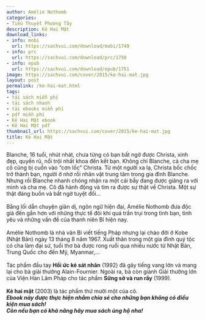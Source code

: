 ```yaml
---
author: Amélie Nothomb
categories:
- Tiểu Thuyết Phương Tây
description: Kẻ Hai Mặt
download_links:
- info: mobi
  url: https://sachvui.com/download/mobi/1749
- info: prc
  url: https://sachvui.com/download/prc/1750
- info: epub
  url: https://sachvui.com/download/epub/1751
image: https://sachvui.com/cover/2015/ke-hai-mat.jpg
layout: post
permalink: /ke-hai-mat.html
tags:
- tải sách miễn phí
- tải sách nhanh
- tải ebooks miễn phí
- pdf miễn phí
- Kẻ Hai Mặt ebook
- Kẻ Hai Mặt pdf
thumbnail_url: https://sachvui.com/cover/2015/ke-hai-mat.jpg
title: Kẻ Hai Mặt
---
```


 <div class="item-desc text-justify"> <p>Blanche, 16 tuổi, nhút nhát, chưa từng có bạn bất ngờ được Christa, xinh đẹp, quyến rũ, nổi trội nhất khoa đến kết bạn. Không chỉ Blanche, cả cha mẹ cô cũng bị cuốn vào “cơn lốc” Christa. Từ một người xa lạ, Christa bốc chốc trở thành bạn, người ở nhờ rồi nhân vật trung tâm trong gia đình Blanche. Nhưng rồi Blanche nhanh chóng nhận ra một cái bẫy đang được giăng ra với mình và cha mẹ. Cô đã hành động và tìm ra được sự thật về Christa. Một sự thật đáng buồn và bất ngờ tuyệt đối...<br><br>Bằng lối dẫn chuyện giản dị, ngôn ngữ hiện đại, Amélie Nothomb đưa độc giả đến gần hơn với những thực tế đôi khi quá trần trụi trong tình bạn, tình yêu và những vấn đề của thanh niên Bỉ hiện nay.<br><br>Amélie Nothomb là nhà văn Bỉ viết tiếng Pháp nhưng lại chào đời ở Kobe (Nhật Bản) ngày 13 tháng 8 năm 1967. Xuất thân trong một gia đình quý tộc có cha làm đại sứ, tuổi thơ bà được rong ruổi qua nhiều nước từ Nhật Bản, Trung Quốc cho đến Mỹ, Myanmar,...<br><br>Tác phẩm đầu tay <strong>Hồi ức kẻ sát nhân</strong> (1992) đã gây tiếng vang lớn và mang lại cho bà giải thưởng Alain-Fournier. Ngoài ra, bà còn giành Giải thưởng lớn của Viện Hàn Lâm Pháp cho tác phẩm <strong>Sững sờ và run rẩy</strong> (1999).<br><br><strong>Kẻ hai mặt</strong> (2003) là tác phẩm thứ mười một của cô.<br><em><strong><em>Ebook này được thực hiện nhằm chia sẻ cho những bạn không có điều kiện mua sách!<br>Còn nếu bạn có khả năng hãy mua sách ủng hộ nha!</em></strong></em></p> </div>